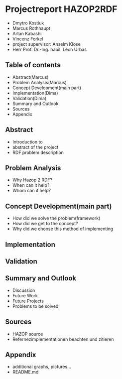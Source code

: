 # Projectreport HAZOP2RDF

- Dmytro Kostiuk
- Marcus Rothhaupt
- Artan Kabashi
- Vincenz Forkel
- project supervisor: Anselm Klose
- Herr Prof. Dr.-Ing. habil. Leon Urbas

## Table of contents

- Abstract(Marcus)
- Problem Analysis(Marcus)
- Concept Development(main part)
- Implementation(Dima)
- Validation(Dima)
- Summary and Outlook
- Sources
- Appendix

## Abstract

* Introduction to
* abstract of the project
* RDF problem description

## Problem Analysis

* Why Hazop 2 RDF?
* When can it help?
* Whom can it help?

## Concept Development(main part)

* How did we solve the problem(framework)
* How did we get to the concept?
* Why did we choose this method of implementing

## Implementation

## Validation

## Summary and Outlook

* Discussion
* Future Work
* Future Projects
* Problems to be solved

## Sources

* HAZOP source
* Refernezimplementationen beachten und zitieren

## Appendix

* additional graphs, pictures...
* README.md